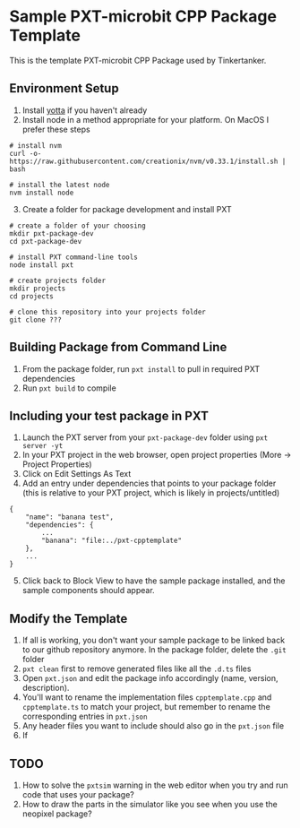 # Sample PXT-microbit CPP Package Template

This is the template PXT-microbit CPP Package used by Tinkertanker.

## Environment Setup

1. Install [yotta](https://lancaster-university.github.io/microbit-docs/offline-toolchains/#yotta) if you haven't already
2. Install node in a method appropriate for your platform. On MacOS I prefer these steps
```
# install nvm
curl -o- https://raw.githubusercontent.com/creationix/nvm/v0.33.1/install.sh | bash

# install the latest node
nvm install node
```
3. Create a folder for package development and install PXT
```
# create a folder of your choosing
mkdir pxt-package-dev
cd pxt-package-dev

# install PXT command-line tools
node install pxt

# create projects folder
mkdir projects
cd projects

# clone this repository into your projects folder
git clone ???
```

##  Building Package from Command Line
1. From the package folder, run `pxt install` to pull in required PXT dependencies
2. Run `pxt build` to compile

## Including your test package in PXT
1. Launch the PXT server from your `pxt-package-dev` folder using `pxt server -yt`
2. In your PXT project in the web browser, open project properties (More -> Project Properties)
3. Click on Edit Settings As Text
4. Add an entry under dependencies that points to your package folder (this is relative to your PXT project, which is likely in projects/untitled)
```
{
    "name": "banana test",
    "dependencies": {
        ...
        "banana": "file:../pxt-cpptemplate"
    },
    ...
}
```
5. Click back to Block View to have the sample package installed, and the sample components should appear.

## Modify the Template
1. If all is working, you don't want your sample package to be linked back to our github repository anymore. In the package folder, delete the `.git` folder
2. `pxt clean` first to remove generated files like all the `.d.ts` files
3. Open `pxt.json` and edit the package info accordingly (name, version, description).
4. You'll want to rename the implementation files `cpptemplate.cpp` and `cpptemplate.ts` to match your project, but remember to rename the corresponding entries in `pxt.json`
5. Any header files you want to include should also go in the `pxt.json` file
6. If 

## TODO
1. How to solve the `pxtsim` warning in the web editor when you try and run code that uses your package?
2. How to draw the parts in the simulator like you see when you use the neopixel package?

